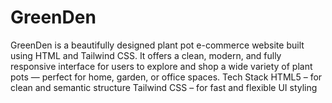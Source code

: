 # GreenDen
GreenDen is a beautifully designed plant pot e-commerce website built using HTML and Tailwind CSS. It offers a clean, modern, and fully responsive interface for users to explore and shop a wide variety of plant pots — perfect for home, garden, or office spaces.
 Tech Stack
HTML5 – for clean and semantic structure
Tailwind CSS – for fast and flexible UI styling
